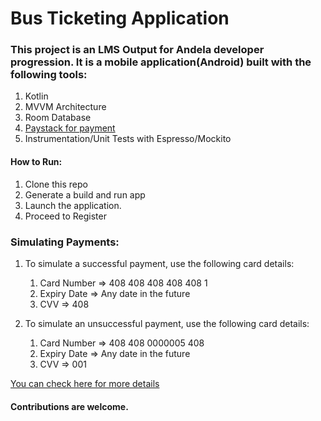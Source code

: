 # Bus Ticketing Application

### This project is an LMS Output for Andela developer progression. It is a mobile application(Android) built with the following tools:
1. Kotlin
2. MVVM Architecture
3. Room Database
4. [Paystack for payment](https://paystack.com)
5. Instrumentation/Unit Tests with Espresso/Mockito


#### How to Run:
1. Clone this repo
2. Generate a build and run app
3. Launch the application.
4. Proceed to Register

### Simulating Payments:
1. To simulate a successful payment, use the following card details:
    1. Card Number => 408 408 408 408 408 1
    2. Expiry Date => Any date in the future
    3. CVV => 408

2. To simulate an unsuccessful payment, use the following card details:
    1. Card Number => 408 408 0000005 408
    2. Expiry Date => Any date in the future
    3. CVV => 001

[You can check here for more details](https://developers.paystack.co/docs/test-cards)
#### Contributions are welcome.